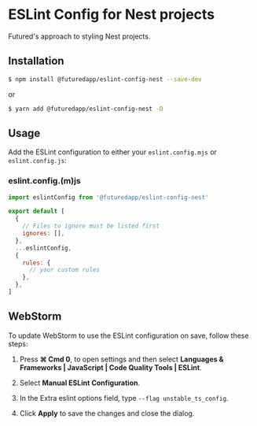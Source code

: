 # ESLint Config for Nest projects

Futured's approach to styling Nest projects.

## Installation

```bash
$ npm install @futuredapp/eslint-config-nest --save-dev
```

or 

```bash
$ yarn add @futuredapp/eslint-config-nest -D
```

## Usage

Add the ESLint configuration to either your `eslint.config.mjs` or `eslint.config.js`:

### eslint.config.(m)js

```js
import eslintConfig from '@futuredapp/eslint-config-nest'

export default [
  {
    // Files to ignore must be listed first
    ignores: [], 
  },
  ...eslintConfig,
  {
    rules: {
      // your custom rules
    },
  },
]
```

## WebStorm

To update WebStorm to use the ESLint configuration on save, follow these steps:

1. Press **⌘ Сmd 0**, to open settings and then select **Languages & Frameworks | JavaScript | Code Quality Tools | ESLint**.

2. Select **Manual ESLint Configuration**.

3. In the Extra eslint options field, type `--flag unstable_ts_config`.

4. Click **Apply** to save the changes and close the dialog.